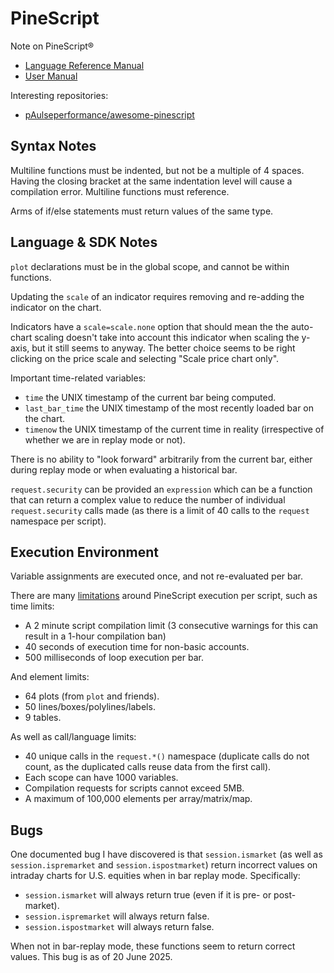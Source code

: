 # PineScript

Note on PineScript® 

- [Language Reference Manual](https://www.tradingview.com/pine-script-reference/v6/)
- [User Manual](https://www.tradingview.com/pine-script-docs/)

Interesting repositories:

- [pAulseperformance/awesome-pinescript](https://github.com/pAulseperformance/awesome-pinescript)

## Syntax Notes

Multiline functions must be indented, but not be a multiple of 4 spaces. Having the closing bracket at the same indentation level will cause a compilation error. Multiline functions must reference.

Arms of if/else statements must return values of the same type.

## Language & SDK Notes

`plot` declarations must be in the global scope, and cannot be within functions.

Updating the `scale` of an indicator requires removing and re-adding the indicator on the chart.

Indicators have a `scale=scale.none` option that should mean the the auto-chart scaling doesn't take into account this indicator when scaling the y-axis, but it still seems to anyway. The better choice seems to be right clicking on the price scale and selecting "Scale price chart only".

Important time-related variables:
- `time` the UNIX timestamp of the current bar being computed.
-  `last_bar_time` the UNIX timestamp of the most recently loaded bar on the chart.
- `timenow` the UNIX timestamp of the current time in reality (irrespective of whether we are in replay mode or not).

There is no ability to "look forward" arbitrarily from the current bar, either during replay mode or when evaluating a historical bar.

`request.security` can be provided an `expression` which can be a function that can return a complex value to reduce the number of individual `request.security` calls made (as there is a limit of 40 calls to the `request` namespace per script).

## Execution Environment

Variable assignments are executed once, and not re-evaluated per bar.

There are many [limitations](https://www.tradingview.com/pine-script-docs/writing/limitations) around PineScript execution per script, such as time limits:

- A 2 minute script compilation limit (3 consecutive warnings for this can result in a 1-hour compilation ban)
- 40 seconds of execution time for non-basic accounts.
- 500 milliseconds of loop execution per bar.

And element limits:

- 64 plots (from `plot` and friends).
- 50 lines/boxes/polylines/labels.
- 9 tables.

As well as call/language limits:

- 40 unique calls in the `request.*()` namespace (duplicate calls do not count, as the duplicated calls reuse data from the first call).
- Each scope can have 1000 variables.
- Compilation requests for scripts cannot exceed 5MB.
- A maximum of 100,000 elements per array/matrix/map.

## Bugs

One documented bug I have discovered is that `session.ismarket` (as well as `session.ispremarket` and `session.ispostmarket`) return incorrect values on intraday charts for U.S. equities when in bar replay mode. Specifically:

- `session.ismarket` will always return true (even if it is pre- or post-market).
- `session.ispremarket` will always return false.
- `session.ispostmarket` will always return false.

When not in bar-replay mode, these functions seem to return correct values. This bug is as of 20 June 2025.